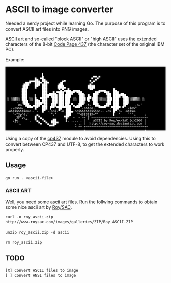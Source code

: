 # ASCII to image converter

Needed a nerdy project while learning Go. The purpose of this program is to convert ASCII art files into PNG images. 

[ASCII art](https://en.wikipedia.org/wiki/ASCII_art) and so-called "block ASCII" or "high ASCII" uses the extended characters of the 8-bit [Code Page 437](https://en.wikipedia.org/wiki/Code_page_437) (the character set of the original IBM PC).

Example:

![Example](./docs/ROY-CPON.png)

Using a copy of the [cp437](https://pkg.go.dev/github.com/BenLubar/df2014@v0.0.0-20170608221706-a0f82c11e116/cp437) module to avoid dependencies. Using this to convert between CP437 and UTF-8, to get the extended characters to work properly.

## Usage

```
go run . <ascii-file>
```

### ASCII ART

Well, you need some ascii art files. Run the follwing commands to obtain some nice ascii art by [Roy/SAC](https://roysac.com/).

```
curl -o roy_ascii.zip http://www.roysac.com/images/galleries/ZIP/Roy_ASCII.ZIP

unzip roy_ascii.zip -d ascii

rm roy_ascii.zip
```

## TODO

```
[X] Convert ASCII files to image
[ ] Convert ANSI files to image
```